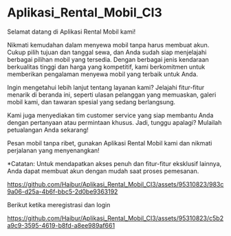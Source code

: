 # Aplikasi_Rental_Mobil_CI3
Selamat datang di Aplikasi Rental Mobil kami!

Nikmati kemudahan dalam menyewa mobil tanpa harus membuat akun. Cukup pilih tujuan dan tanggal sewa, dan Anda sudah siap menjelajahi berbagai pilihan mobil yang tersedia. Dengan berbagai jenis kendaraan berkualitas tinggi dan harga yang kompetitif, kami berkomitmen untuk memberikan pengalaman menyewa mobil yang terbaik untuk Anda.

Ingin mengetahui lebih lanjut tentang layanan kami? Jelajahi fitur-fitur menarik di beranda ini, seperti ulasan pelanggan yang memuaskan, galeri mobil kami, dan tawaran spesial yang sedang berlangsung.

Kami juga menyediakan tim customer service yang siap membantu Anda dengan pertanyaan atau permintaan khusus. Jadi, tunggu apalagi? Mulailah petualangan Anda sekarang!

Pesan mobil tanpa ribet, gunakan Aplikasi Rental Mobil kami dan nikmati perjalanan yang menyenangkan!

*Catatan: Untuk mendapatkan akses penuh dan fitur-fitur eksklusif lainnya, Anda dapat membuat akun dengan mudah saat proses pemesanan.

https://github.com/Haibur/Aplikasi_Rental_Mobil_CI3/assets/95310823/983c9a06-d25a-4b6f-bbc5-2d0be9363192


Berikut ketika meregistrasi dan login


https://github.com/Haibur/Aplikasi_Rental_Mobil_CI3/assets/95310823/c5b2a9c9-3595-4619-b8fd-a8ee989af661



